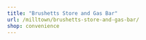 ```yaml
---
title: "Brushetts Store and Gas Bar"
url: /milltown/brushetts-store-and-gas-bar/
shop: convenience
---
```

